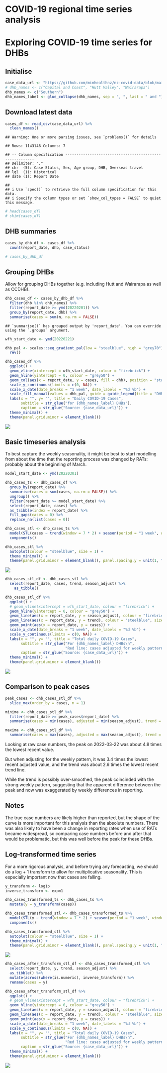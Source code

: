 COVID-19 regional time series analysis
================

# Exploring COVID-19 time series for DHBs

## Initialise

``` r
case_data_url <- "https://github.com/minhealthnz/nz-covid-data/blob/main/cases/covid-cases.csv?raw=true"
# dhb_names <- c("Capital and Coast", "Hutt Valley", "Wairarapa")
dhb_names <- c("Southern")
dhb_names_label <- glue_collapse(dhb_names, sep = ", ", last = " and ")
```

## Download latest data

``` r
cases_df <- read_csv(case_data_url) %>% 
  clean_names()
```

    ## Warning: One or more parsing issues, see `problems()` for details

    ## Rows: 1143146 Columns: 7

    ## -- Column specification --------------------------------------------------------
    ## Delimiter: ","
    ## chr  (5): Case Status, Sex, Age group, DHB, Overseas travel
    ## lgl  (1): Historical
    ## date (1): Report Date

    ## 
    ## i Use `spec()` to retrieve the full column specification for this data.
    ## i Specify the column types or set `show_col_types = FALSE` to quiet this message.

``` r
# head(cases_df)
# skim(cases_df)
```

## DHB summaries

``` r
cases_by_dhb_df <- cases_df %>% 
  count(report_date, dhb, case_status)

# cases_by_dhb_df
```

## Grouping DHBs

Allow for grouping DHBs together (e.g. including Hutt and Wairarapa as well as CCDHB).

``` r
dhb_cases_df <- cases_by_dhb_df %>% 
  filter(dhb %in% dhb_names) %>% 
  filter(report_date >= ymd(20220201)) %>% 
  group_by(report_date, dhb) %>% 
  summarise(cases = sum(n, na.rm = FALSE))
```

    ## `summarise()` has grouped output by 'report_date'. You can override using the `.groups` argument.

``` r
wfh_start_date <- ymd(20220221)

dhb_pal <- scales::seq_gradient_pal(low = "steelblue", high = "grey70")(seq(0, 1,length.out = length(dhb_names))) %>% 
  rev()

dhb_cases_df %>%
  ggplot() +
  geom_vline(xintercept = wfh_start_date, colour = "firebrick") +
  geom_hline(yintercept = 0, colour = "grey50") +
  geom_col(aes(x = report_date, y = cases, fill = dhb), position = "stack", width = 0.8) +
  scale_y_continuous(limits = c(0, NA)) +
  scale_x_date(date_breaks = "1 week", date_labels = "%d %b") +
  scale_fill_manual(values = dhb_pal, guide = guide_legend(title = "DHB")) +
  labs(x = "", y= "", title = "Daily COVID-19 Cases",
       subtitle = str_glue("for {dhb_names_label} DHBs"),
       caption = str_glue("Source: {case_data_url}")) +
  theme_minimal() +
  theme(panel.grid.minor = element_blank())
```

![](covid-time-series_files/figure-markdown_github/dhb-grouping-1.png)

## Basic timeseries analysis

To best capture the weekly seasonality, it might be best to start modelling from about the time that the reporting process was changed by RATs: probably about the beginning of March.

``` r
model_start_date <- ymd(20220301)

dhb_cases_ts <- dhb_cases_df %>% 
  group_by(report_date) %>% 
  summarise(cases = sum(cases, na.rm = FALSE)) %>% 
  ungroup() %>% 
  filter(report_date >= model_start_date) %>% 
  select(report_date, cases) %>% 
  as_tsibble(index = report_date) %>% 
  fill_gaps(cases = 0) %>% 
  replace_na(list(cases = 0))

dhb_cases_stl <- dhb_cases_ts %>% 
  model(STL(cases ~ trend(window = 7 * 2) + season(period = "1 week", window = Inf))) %>% 
  components()

dhb_cases_stl %>% 
  autoplot(colour = "steelblue", size = 1) +
  theme_minimal() +
  theme(panel.grid.minor = element_blank(), panel.spacing.y = unit(1, "lines"))
```

![](covid-time-series_files/figure-markdown_github/basic-ts-1.png)

``` r
dhb_cases_stl_df <- dhb_cases_stl %>% 
  select(report_date, cases, trend, season_adjust) %>% 
    as_tibble()

dhb_cases_stl_df %>% 
  ggplot() +
  # geom_vline(xintercept = wfh_start_date, colour = "firebrick") +
  geom_hline(yintercept = 0, colour = "grey50") +
  geom_line(aes(x = report_date, y = season_adjust), colour = "firebrick", size = 1) +
  geom_line(aes(x = report_date, y = trend), colour = "steelblue", size = 1) +
  geom_point(aes(x = report_date, y = cases)) +
  scale_x_date(date_breaks = "1 week", date_labels = "%d %b") +
  scale_y_continuous(limits = c(0, NA)) +
  labs(x = "", y= "", title = "Total daily COVID-19 Cases",
       subtitle = str_glue("For {dhb_names_label} DHBs\n", 
                           "Red line: cases adjusted for weekly pattern. Blue line: trend component."),
       caption = str_glue("Source: {case_data_url}")) +
  theme_minimal() +
  theme(panel.grid.minor = element_blank())
```

![](covid-time-series_files/figure-markdown_github/seasonally-adjusted-1.png)

## Comparison to peak cases

``` r
peak_cases <- dhb_cases_stl_df %>% 
  slice_max(order_by = cases, n = 1)

minima <- dhb_cases_stl_df %>% 
  filter(report_date >= peak_cases$report_date) %>% 
  summarise(cases = min(cases), adjusted = min(season_adjust), trend = min(trend))

maxima <- dhb_cases_stl_df %>% 
  summarise(cases = max(cases), adjusted = max(season_adjust), trend = max(trend))
```

Looking at raw case numbers, the peak on 2022-03-22 was about 4.8 times the lowest recent value.

But when adjusting for the weekly pattern, it was 3.4 times the lowest recent adjusted value, and the trend was about 2.6 times the lowest recent trend line.

While the trend is possibly over-smoothed, the peak coincinded with the strong weekly pattern, suggesting that the apparent difference between the peak and now was exaggerated by weekly differences in reporting.

## Notes

The true case numbers are likely higher than reported, but the shape of the curve is more important for this analysis than the absolute numbers. There was also likely to have been a change in reporting rates when use of RATs became widespread, so comparing case numbers before and after that would be problematic, but this was well before the peak for these DHBs.

## Log-transformed time series

For a more rigorous analysis, and before trying any forecasting, we should do a log + 1 transform to allow for multiplicative seasonality. This is especially important now that cases are falling.

``` r
y_transform <- log1p
inverse_transform <- expm1

dhb_cases_transformed_ts <- dhb_cases_ts %>% 
  mutate(y = y_transform(cases))

dhb_cases_transformed_stl <- dhb_cases_transformed_ts %>% 
  model(STL(y ~ trend(window = 7 * 2) + season(period = "1 week", window = Inf))) %>% 
  components()

dhb_cases_transformed_stl %>% 
  autoplot(colour = "steelblue", size = 1) +
  theme_minimal() +
  theme(panel.grid.minor = element_blank(), panel.spacing.y = unit(1, "lines"))
```

![](covid-time-series_files/figure-markdown_github/log-transform-1.png)

``` r
dhb_cases_after_transform_stl_df <- dhb_cases_transformed_stl %>% 
  select(report_date, y, trend, season_adjust) %>% 
  as_tibble() %>% 
  mutate(across(where(is.numeric), inverse_transform)) %>% 
  rename(cases = y)

dhb_cases_after_transform_stl_df %>% 
  ggplot() +
  # geom_vline(xintercept = wfh_start_date, colour = "firebrick") +
  geom_hline(yintercept = 0, colour = "grey50") +
  geom_line(aes(x = report_date, y = season_adjust), colour = "firebrick", size = 1) +
  geom_line(aes(x = report_date, y = trend), colour = "steelblue", size = 1) +
  geom_point(aes(x = report_date, y = cases)) +
  scale_x_date(date_breaks = "1 week", date_labels = "%d %b") +
  scale_y_continuous(limits = c(0, NA)) +
  labs(x = "", y= "", title = "Total daily COVID-19 Cases",
       subtitle = str_glue("For {dhb_names_label} DHBs\n", 
                           "Red line: cases adjusted for weekly pattern. Blue line: trend component."),
       caption = str_glue("Source: {case_data_url}")) +
  theme_minimal() +
  theme(panel.grid.minor = element_blank())
```

![](covid-time-series_files/figure-markdown_github/log-transform-2.png)
